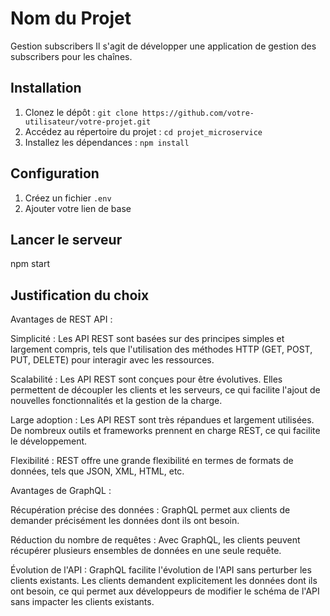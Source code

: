 # Nom du Projet
Gestion subscribers
Il s'agit de développer une application de gestion des subscribers pour les chaînes.

## Installation

1. Clonez le dépôt : `git clone https://github.com/votre-utilisateur/votre-projet.git`
2. Accédez au répertoire du projet : `cd projet_microservice`
3. Installez les dépendances : `npm install`

## Configuration

1. Créez un fichier `.env` 
2. Ajouter votre lien de base 

## Lancer le serveur
npm start

## Justification du choix 
Avantages de REST API :

Simplicité : Les API REST sont basées sur des principes simples et largement compris, tels que l'utilisation des méthodes HTTP (GET, POST, PUT, DELETE) pour interagir avec les ressources. 

Scalabilité : Les API REST sont conçues pour être évolutives. Elles permettent de découpler les clients et les serveurs, ce qui facilite l'ajout de nouvelles fonctionnalités et la gestion de la charge.

Large adoption : Les API REST sont très répandues et largement utilisées. De nombreux outils et frameworks prennent en charge REST, ce qui facilite le développement.

Flexibilité : REST offre une grande flexibilité en termes de formats de données, tels que JSON, XML, HTML, etc.

Avantages de GraphQL :

Récupération précise des données : GraphQL permet aux clients de demander précisément les données dont ils ont besoin.

Réduction du nombre de requêtes : Avec GraphQL, les clients peuvent récupérer plusieurs ensembles de données en une seule requête.

Évolution de l'API : GraphQL facilite l'évolution de l'API sans perturber les clients existants. Les clients demandent explicitement les données dont ils ont besoin, ce qui permet aux développeurs de modifier le schéma de l'API sans impacter les clients existants.


